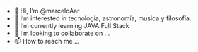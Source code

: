 - 👋 Hi, I’m @marceloAar
- 👀 I’m interested in tecnologia, astronomía,  musica y filosofía. 
- 🌱 I’m currently learning JAVA Full Stack
- 💞️ I’m looking to collaborate on ...
- 📫 How to reach me ...

<!---
marceloAar/marceloAar is a ✨ special ✨ repository because its `README.md` (this file) appears on your GitHub profile.
You can click the Preview link to take a look at your changes.
--->
